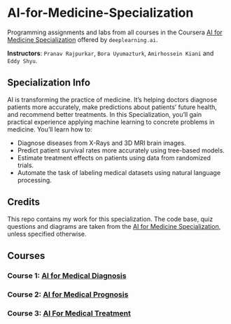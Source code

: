 # AI-for-Medicine-Specialization

Programming assignments and labs from all courses in the Coursera [AI for Medicine Specialization](https://www.coursera.org/specializations/ai-for-medicine) offered by `deeplearning.ai`.

**Instructors**: `Pranav Rajpurkar`, `Bora Uyumazturk`, `Amirhossein Kiani` and `Eddy Shyu`.

## Specialization Info

AI is transforming the practice of medicine. It’s helping doctors diagnose patients more accurately, make predictions about patients’ future health, and recommend better treatments. In this Specialization, you’ll gain practical experience applying machine learning to concrete problems in medicine. You’ll learn how to:

- Diagnose diseases from X-Rays and 3D MRI brain images.
- Predict patient survival rates more accurately using tree-based models.
- Estimate treatment effects on patients using data from randomized trials.
- Automate the task of labeling medical datasets using natural language processing.

## Credits

This repo contains my work for this specialization. The code base, quiz questions and diagrams are taken from the [AI for Medicine Specialization](https://www.coursera.org/specializations/ai-for-medicine), unless specified otherwise.

## Courses

### Course 1: [AI for Medical Diagnosis](https://www.coursera.org/learn/ai-for-medical-diagnosis)
  
### Course 2: [AI for Medical Prognosis](https://www.coursera.org/learn/ai-for-medical-prognosis)

### Course 3: [AI For Medical Treatment](https://www.coursera.org/learn/ai-for-medical-treatment)

